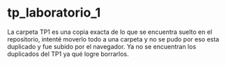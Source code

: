 # tp_laboratorio_1
La carpeta TP1 es una copia exacta de lo que se encuentra suelto en el repositorio, intenté moverlo todo a una carpeta y no se pudo por eso esta duplicado y fue subido por el navegador.
Ya no se encuentran los duplicados del TP1 ya qué logre borrarlos.
